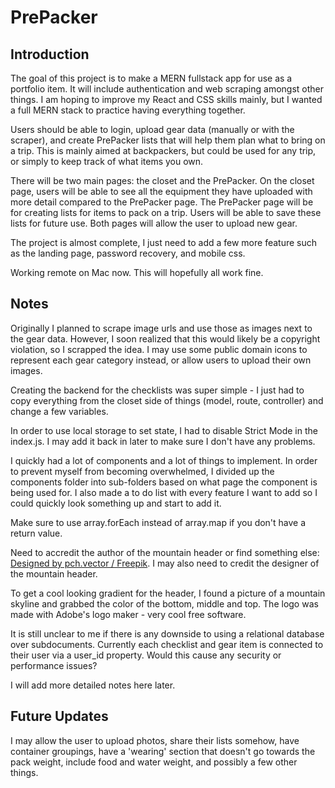# PrePacker

## Introduction

The goal of this project is to make a MERN fullstack app for use as a portfolio item. It will include authentication and web scraping amongst other things. I am hoping to improve my React and CSS skills mainly, but I wanted a full MERN stack to practice having everything together.

Users should be able to login, upload gear data (manually or with the scraper), and create PrePacker lists that will help them plan what to bring on a trip. This is mainly aimed at backpackers, but could be used for any trip, or simply to keep track of what items you own.

There will be two main pages: the closet and the PrePacker. On the closet page, users will be able to see all the equipment they have uploaded with more detail compared to the PrePacker page. The PrePacker page will be for creating lists for items to pack on a trip. Users will be able to save these lists for future use. Both pages will allow the user to upload new gear.

The project is almost complete, I just need to add a few more feature such as the landing page, password recovery, and mobile css.

Working remote on Mac now. This will hopefully all work fine.

## Notes

Originally I planned to scrape image urls and use those as images next to the gear data. However, I soon realized that this would likely be a copyright violation, so I scrapped the idea. I may use some public domain icons to represent each gear category instead, or allow users to upload their own images.

Creating the backend for the checklists was super simple - I just had to copy everything from the closet side of things (model, route, controller) and change a few variables.

In order to use local storage to set state, I had to disable Strict Mode in the index.js. I may add it back in later to make sure I don't have any problems.

I quickly had a lot of components and a lot of things to implement. In order to prevent myself from becoming overwhelmed, I divided up the components folder into sub-folders based on what page the component is being used for. I also made a to do list with every feature I want to add so I could quickly look something up and start to add it.

Make sure to use array.forEach instead of array.map if you don't have a return value.

Need to accredit the author of the mountain header or find something else: <a href="http://www.freepik.com">Designed by pch.vector / Freepik</a>. I may also need to credit the designer of the mountain header.

To get a cool looking gradient for the header, I found a picture of a mountain skyline and grabbed the color of the bottom, middle and top. The logo was made with Adobe's logo maker - very cool free software.

It is still unclear to me if there is any downside to using a relational database over subdocuments. Currently each checklist and gear item is connected to their user via a user_id property. Would this cause any security or performance issues?

I will add more detailed notes here later.

## Future Updates

I may allow the user to upload photos, share their lists somehow, have container groupings, have a 'wearing' section that doesn't go towards the pack weight, include food and water weight, and possibly a few other things.